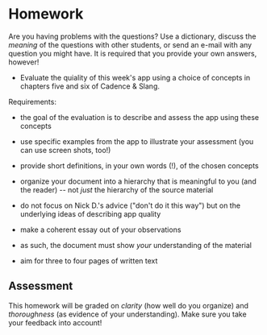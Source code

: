 # Homework

Are you having problems with the questions? Use a dictionary, discuss the
*meaning* of the questions with other students, or send an e-mail with any
question you might have. It is required that you provide your own answers,
however!

- Evaluate the quiality of this week's app using a choice of concepts in chapters five and six of Cadence & Slang.

Requirements:

- the goal of the evaluation is to describe and assess the app using these concepts

- use specific examples from the app to illustrate your assessment (you can use screen shots, too!)

- provide short definitions, in your own words (!), of the chosen concepts

- organize your document into a hierarchy that is meaningful to you (and the reader) -- not *just* the hierarchy of the source material

- do not focus on Nick D.'s advice ("don't do it this way") but on the underlying ideas of describing app quality

- make a coherent essay out of your observations

- as such, the document must show *your* understanding of the material

- aim for three to four pages of written text

## Assessment

This homework will be graded on *clarity* (how well do you organize) and *thoroughness* (as evidence of your understanding). Make sure you take your feedback into account!
